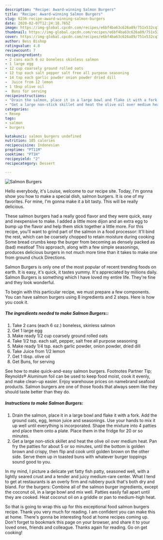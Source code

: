 ```yaml
---
description: "Recipe: Award-winning Salmon Burgers"
title: "Recipe: Award-winning Salmon Burgers"
slug: 6236-recipe-award-winning-salmon-burgers
date: 2020-02-07T12:24:18.765Z
image: https://img-global.cpcdn.com/recipes/e6bf4ba63c626a89/751x532cq70/salmon-burgers-recipe-main-photo.jpg
thumbnail: https://img-global.cpcdn.com/recipes/e6bf4ba63c626a89/751x532cq70/salmon-burgers-recipe-main-photo.jpg
cover: https://img-global.cpcdn.com/recipes/e6bf4ba63c626a89/751x532cq70/salmon-burgers-recipe-main-photo.jpg
author: Bess Bishop
ratingvalue: 4.8
reviewcount: 7
recipeingredient:
- 2 cans each 6 oz boneless skinless salmon
- 1 large egg
- 12 cup coarsely ground rolled oats
- 12 tsp each salt pepper salt free all purpose seasoning
- 14 tsp each garlic powder onion powder dried dill
-  Juice from 12 lemon
- 1 tbsp olive oil
-  Buns for serving
recipeinstructions:
- "Drain the salmon, place it in a large bowl and flake it with a fork. Add the ground oats, egg, lemon juice and seasonings. Use your hands to mix it up well until everything is incorporated. Shape the mixture into 4 patties and place them onto a plate. Place them in the fridge for 20 or so minutes."
- "Get a large non-stick skillet and heat the olive oil over medium heat. Pan fry the patties for about 5 or so minutes, until the bottom is golden brown and crispy, then flip and cook until golden brown on the other side. Serve them up in toasted buns with whatever burger toppings sound good to you."
categories:
- Resep
tags:
- salmon
- burgers

katakunci: salmon burgers undefined
nutrition: 105 calories
recipecuisine: Indonesian
preptime: "PT11M"
cooktime: "PT1H"
recipeyield: "2"
recipecategory: Dessert

---
```



![Salmon Burgers](https://img-global.cpcdn.com/recipes/e6bf4ba63c626a89/751x532cq70/salmon-burgers-recipe-main-photo.jpg)

Hello everybody, it's Louise, welcome to our recipe site. Today, I'm gonna show you how to make a special dish, salmon burgers. It is one of my favorites. For mine, I'm gonna make it a bit tasty. This will be really delicious.

These salmon burgers had a really good flavor and they were quick, easy and inexpensive to make. I added a little more dijon and an extra egg to bump up the flavor and help them stick together a little more. For this recipe, you&#39;ll want to grind part of the salmon in a food processor: It&#39;ll bind the rest, which can be coarsely chopped to retain moisture during cooking Some bread crumbs keep the burger from becoming as densely packed as (bad) meatloaf This approach, along with a few simple seasonings, produces delicious burgers in not much more time than it takes to make one from ground chuck Directions.

Salmon Burgers is only one of the most popular of recent trending foods on earth. It is easy, it's quick, it tastes yummy. It's appreciated by millions daily. Salmon Burgers is something which I have loved my entire life. They're fine and they look wonderful.


To begin with this particular recipe, we must prepare a few components. You can have salmon burgers using 8 ingredients and 2 steps. Here is how you cook it.

##### The ingredients needed to make Salmon Burgers::

1. Take 2 cans (each 6 oz.) boneless, skinless salmon
1. Get 1 large egg
1. Make ready 1/2 cup coarsely ground rolled oats
1. Take 1/2 tsp. each salt, pepper, salt free all purpose seasoning
1. Make ready 1/4 tsp. each garlic powder, onion powder, dried dill
1. Take  Juice from 1/2 lemon
1. Get 1 tbsp. olive oil
1. Get  Buns, for serving


See how to make quick-and-easy salmon burgers. Footnotes Partner Tip; Reynolds® Aluminum foil can be used to keep food moist, cook it evenly, and make clean-up easier. Enjoy warehouse prices on namebrand seafood products. Salmon burgers are one of those foods that always seem like they should taste better than they do. 

##### Instructions to make Salmon Burgers:

1. Drain the salmon, place it in a large bowl and flake it with a fork. Add the ground oats, egg, lemon juice and seasonings. Use your hands to mix it up well until everything is incorporated. Shape the mixture into 4 patties and place them onto a plate. Place them in the fridge for 20 or so minutes.
1. Get a large non-stick skillet and heat the olive oil over medium heat. Pan fry the patties for about 5 or so minutes, until the bottom is golden brown and crispy, then flip and cook until golden brown on the other side. Serve them up in toasted buns with whatever burger toppings sound good to you.


In my mind, I picture a delicate yet fatty fish patty, seasoned well, with a lightly seared crust and a tender and juicy medium-rare center. What I tend to get at restaurants is an overly firm and rubbery puck that&#39;s both dry and bland. For the burgers: Combine all of the salmon burger ingredients, except the coconut oil, in a large bowl and mix well. Patties easily fall apart until they are cooked. Heat coconut oil on a griddle or pan to medium-high heat. 

So that is going to wrap this up for this exceptional food salmon burgers recipe. Thank you very much for reading. I am confident you can make this at home. There's gonna be interesting food at home recipes coming up. Don't forget to bookmark this page on your browser, and share it to your loved ones, friends and colleague. Thanks again for reading. Go on get cooking!
